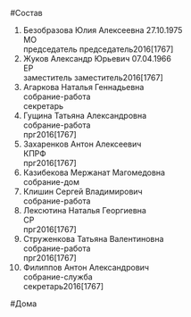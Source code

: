 #Состав  
1. Безобразова Юлия Алексеевна 27.10.1975  
    МО  
    председатель председатель2016[1767]  
2. Жуков Александр Юрьевич 07.04.1966  
    ЕР  
    заместитель заместитель2016[1767]  
3. Агаркова Наталья Геннадьевна  
    собрание-работа  
    секретарь  
4. Гущина Татьяна Александровна  
    собрание-работа  
    прг2016[1767]  
5. Захаренков Антон Алексеевич  
    КПРФ  
    прг2016[1767]  
6. Казибекова Мержанат Магомедовна  
    собрание-дом  
7. Клишин Сергей Владимирович  
    собрание-работа  
8. Лексютина Наталья Георгиевна  
    СР  
    прг2016[1767]  
9. Струженкова Татьяна Валентиновна  
    собрание-работа  
    прг2016[1767]  
10. Филиппов Антон Александрович  
    собрание-служба  
    секретарь2016[1767]  
  
#Дома  
